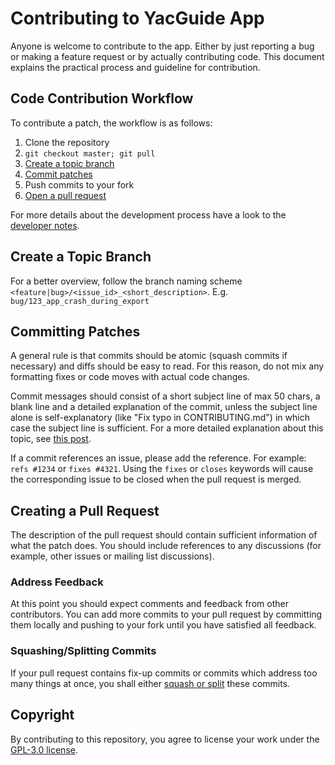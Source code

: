 # Contributing to YacGuide App

Anyone is welcome to contribute to the app. Either by just reporting a
bug or making a feature request or by actually contributing code.
This document explains the practical process and guideline for
contribution.


## Code Contribution Workflow

To contribute a patch, the workflow is as follows:

1. Clone the repository 
2. `git checkout master; git pull`
3. [Create a topic branch](#create-a-topic-branch)
4. [Commit patches](#committing-patches)
5. Push commits to your fork
6. [Open a pull request](#creating-a-pull-request)

For more details about the development process have a look to the
[developer notes](docs/developer-notes.md).


## Create a Topic Branch

For a better overview, follow the branch naming scheme
`<feature|bug>/<issue_id>_<short_description>`.
E.g. `bug/123_app_crash_during_export`


## Committing Patches

A general rule is that commits should be atomic (squash commits if
necessary) and diffs should be easy to read. For this reason, do not
mix any formatting fixes or code moves with actual code changes.

Commit messages should consist of a short subject line of max 50
chars, a blank line and a detailed explanation of the commit, unless
the subject line alone is self-explanatory (like "Fix typo in
CONTRIBUTING.md") in which case the subject line is sufficient. For a
more detailed explanation about this topic, see [this post][git-commit].

If a commit references an issue, please add the reference. For
example: `refs #1234` or `fixes #4321`. Using the `fixes` or `closes`
keywords will cause the corresponding issue to be closed when the pull
request is merged.


## Creating a Pull Request

The description of the pull request should contain sufficient
information of what the patch does. You should include references to
any discussions (for example, other issues or mailing list
discussions).


### Address Feedback

At this point you should expect comments and feedback from other
contributors. You can add more commits to your pull request by
committing them locally and pushing to your fork until you have
satisfied all feedback.


### Squashing/Splitting Commits

If your pull request contains fix-up commits or commits which address
too many things at once, you shall either
[squash or split][git-rewrite-history] these commits.


## Copyright

By contributing to this repository, you agree to license your work
under the [GPL-3.0 license](LICENSE).


[fork-a-repo]: https://help.github.com/en/articles/fork-a-repo
[git-commit]: https://chris.beams.io/posts/git-commit/
[git-rewrite-history]: https://git-scm.com/book/en/v2/Git-Tools-Rewriting-History
